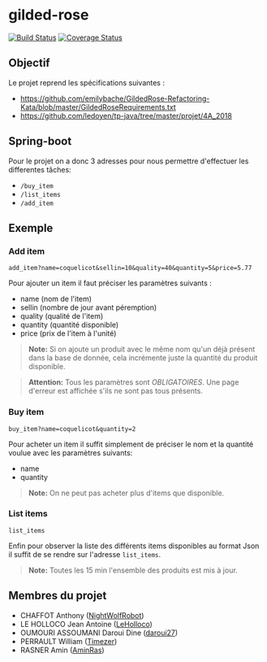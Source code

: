 # gilded-rose
[![Build Status](https://travis-ci.org/NightWolfRobot/gilded-rose.svg?branch=master)](https://travis-ci.org/NightWolfRobot/gilded-rose)
[![Coverage Status](https://coveralls.io/repos/github/NightWolfRobot/gilded-rose/badge.svg?branch=master)](https://coveralls.io/github/NightWolfRobot/gilded-rose?branch=master)

## Objectif
Le projet reprend les spécifications suivantes :
- https://github.com/emilybache/GildedRose-Refactoring-Kata/blob/master/GildedRoseRequirements.txt
- https://github.com/ledoyen/tp-java/tree/master/projet/4A_2018

## Spring-boot
Pour le projet on a donc 3 adresses pour nous permettre d'effectuer les differentes tâches:
* `/buy_item`
* `/list_items`
* `/add_item`

## Exemple
### Add item
```
add_item?name=coquelicot&sellin=10&quality=40&quantity=5&price=5.77
```

Pour ajouter un item il faut préciser les paramètres suivants :
- name (nom de l'item)
- sellin (nombre de jour avant péremption)
- quality (qualité de l'item)
- quantity (quantité disponible)
- price (prix de l'item à l'unité)

> **Note:** Si on ajoute un produit avec le même nom qu'un déjà présent dans la base de donnée, cela incrémente juste la quantité du produit disponible.

> **Attention:** Tous les paramètres sont *OBLIGATOIRES*. Une page d'erreur est affichée s'ils ne sont pas tous présents.

### Buy item
```
buy_item?name=coquelicot&quantity=2
```

Pour acheter un item il suffit simplement de préciser le nom et la quantité voulue avec les paramètres suivants:
- name
- quantity
> **Note:** On ne peut pas acheter plus d'items que disponible.

### List items
```
list_items
```

Enfin pour observer la liste des différents items disponibles au format Json il suffit de se rendre sur l'adresse `list_items`.

> **Note:** Toutes les 15 min l'ensemble des produits est mis à jour.

## Membres du projet
* CHAFFOT Anthony ([NightWolfRobot](https://github.com/NightWolfRobot "NightWolfRobot"))
* LE HOLLOCO Jean Antoine ([LeHolloco](https://github.com/LeHolloco "LeHolloco"))
* OUMOURI ASSOUMANI Daroui Dine ([daroui27](https://github.com/daroui27 "daroui27"))
* PERRAULT William ([Timezer](https://github.com/Timezer "Timezer"))
* RASNER Amin ([AminRas](https://github.com/AminRas "AminRas"))
